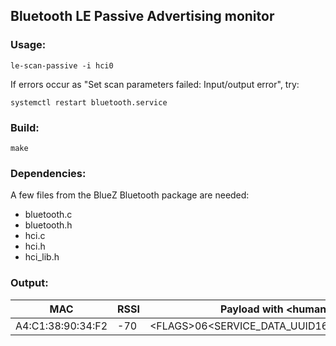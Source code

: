 Bluetooth LE Passive Advertising monitor
---

### Usage:

```
le-scan-passive -i hci0
```
If errors occur as "Set scan parameters failed: Input/output error", try:
```
systemctl restart bluetooth.service
```

### Build:

```
make
```
### Dependencies:

A few files from the BlueZ Bluetooth package are needed:
* bluetooth.c
* bluetooth.h
* hci.c
* hci.h
* hci_lib.h

### Output:

| MAC          | RSSI | Payload with \<human readable type fields>       |
| :----------: | ---- |---------------------------------------------- |
| A4:C1:38:90:34:F2 |  -70 | \<FLAGS>06<SERVICE_DATA_UUID16>D2FC40002E0100028309033719 |




